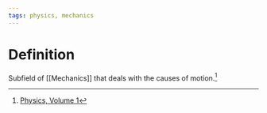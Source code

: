 ```yaml
---
tags: physics, mechanics
---
```


# Definition

Subfield of [[Mechanics]] that deals with the causes of motion.[^1]

[^1]: [Physics, Volume 1](zotero://open-pdf/library/items/5QBK4P96?page=29)